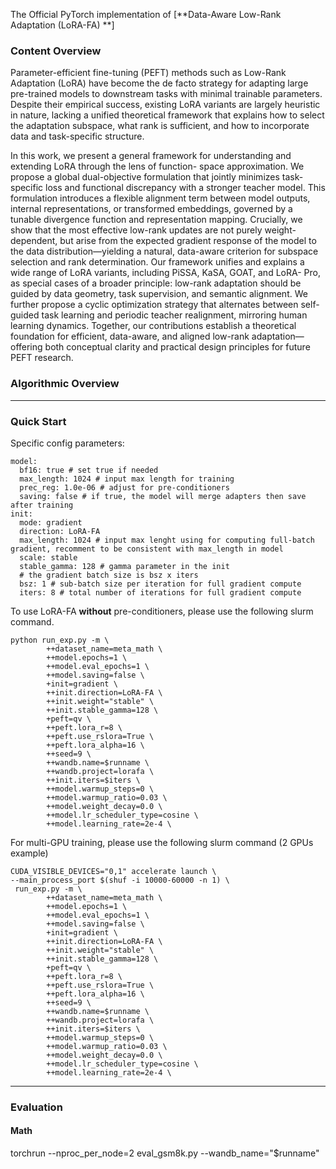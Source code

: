 The Official PyTorch implementation of [**Data-Aware Low-Rank Adaptation (LoRA-FA) **]

### Content Overview

Parameter-efficient fine-tuning (PEFT) methods such as Low-Rank Adaptation (LoRA) have become the de facto
strategy for adapting large pre-trained models to downstream tasks with minimal trainable parameters. Despite their
empirical success, existing LoRA variants are largely heuristic in nature, lacking a unified theoretical framework that
explains how to select the adaptation subspace, what rank is sufficient, and how to incorporate data and task-specific
structure.

In this work, we present a general framework for understanding and extending LoRA through the lens of function-
space approximation. We propose a global dual-objective formulation that jointly minimizes task-specific loss and
functional discrepancy with a stronger teacher model. This formulation introduces a flexible alignment term between
model outputs, internal representations, or transformed embeddings, governed by a tunable divergence function and
representation mapping. Crucially, we show that the most effective low-rank updates are not purely weight-dependent,
but arise from the expected gradient response of the model to the data distribution—yielding a natural, data-aware
criterion for subspace selection and rank determination.
Our framework unifies and explains a wide range of LoRA variants, including PiSSA, KaSA, GOAT, and LoRA-
Pro, as special cases of a broader principle: low-rank adaptation should be guided by data geometry, task supervision,
and semantic alignment. We further propose a cyclic optimization strategy that alternates between self-guided task
learning and periodic teacher realignment, mirroring human learning dynamics. Together, our contributions establish
a theoretical foundation for efficient, data-aware, and aligned low-rank adaptation—offering both conceptual clarity
and practical design principles for future PEFT research.

### Algorithmic Overview


---
### Quick Start

Specific config parameters:
```
model:
  bf16: true # set true if needed
  max_length: 1024 # input max length for training
  prec_reg: 1.0e-06 # adjust for pre-conditioners
  saving: false # if true, the model will merge adapters then save after training
init:
  mode: gradient
  direction: LoRA-FA
  max_length: 1024 # input max lenght using for computing full-batch gradient, recomment to be consistent with max_length in model
  scale: stable
  stable_gamma: 128 # gamma parameter in the init
  # the gradient batch size is bsz x iters
  bsz: 1 # sub-batch size per iteration for full gradient compute
  iters: 8 # total number of iterations for full gradient compute
```

To use LoRA-FA **without** pre-conditioners, please use the following slurm command.
```
python run_exp.py -m \
        ++dataset_name=meta_math \
        ++model.epochs=1 \
        ++model.eval_epochs=1 \
        ++model.saving=false \
        +init=gradient \
        ++init.direction=LoRA-FA \
        ++init.weight="stable" \
        ++init.stable_gamma=128 \
        +peft=qv \
        ++peft.lora_r=8 \
        ++peft.use_rslora=True \
        ++peft.lora_alpha=16 \
        ++seed=9 \
        ++wandb.name=$runname \
        ++wandb.project=lorafa \
        ++init.iters=$iters \
        ++model.warmup_steps=0 \
        ++model.warmup_ratio=0.03 \
        ++model.weight_decay=0.0 \
        ++model.lr_scheduler_type=cosine \
        ++model.learning_rate=2e-4 \
```

For multi-GPU training, please use the following slurm command (2 GPUs example)
```
CUDA_VISIBLE_DEVICES="0,1" accelerate launch \
--main_process_port $(shuf -i 10000-60000 -n 1) \
 run_exp.py -m \
        ++dataset_name=meta_math \
        ++model.epochs=1 \
        ++model.eval_epochs=1 \
        ++model.saving=false \
        +init=gradient \
        ++init.direction=LoRA-FA \
        ++init.weight="stable" \
        ++init.stable_gamma=128 \
        +peft=qv \
        ++peft.lora_r=8 \
        ++peft.use_rslora=True \
        ++peft.lora_alpha=16 \
        ++seed=9 \
        ++wandb.name=$runname \
        ++wandb.project=lorafa \
        ++init.iters=$iters \
        ++model.warmup_steps=0 \
        ++model.warmup_ratio=0.03 \
        ++model.weight_decay=0.0 \
        ++model.lr_scheduler_type=cosine \
        ++model.learning_rate=2e-4 \
```

---
### Evaluation

#### Math
torchrun --nproc_per_node=2 eval_gsm8k.py --wandb_name="$runname"
